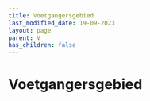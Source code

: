 ```yaml
---
title: Voetgangersgebied
last_modified_date: 19-09-2023
layout: page
parent: V
has_children: false
---
```


Voetgangersgebied
=================

